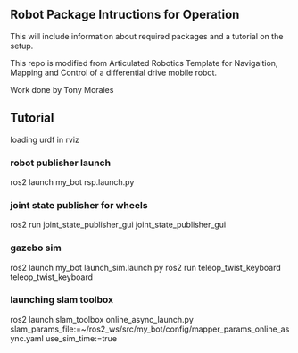 ## Robot Package Intructions for Operation

This will include information about required packages and a tutorial on the setup.

This repo is modified from Articulated Robotics Template for Navigaition, Mapping and Control of a differential drive mobile robot.

Work done by Tony Morales

## Tutorial

loading urdf in rviz

### robot publisher launch 
ros2 launch my_bot rsp.launch.py 

### joint state publisher for wheels
ros2 run joint_state_publisher_gui joint_state_publisher_gui 

### gazebo sim
ros2 launch my_bot launch_sim.launch.py
ros2 run teleop_twist_keyboard teleop_twist_keyboard


### launching slam toolbox
ros2 launch slam_toolbox online_async_launch.py slam_params_file:=~/ros2_ws/src/my_bot/config/mapper_params_online_async.yaml use_sim_time:=true

